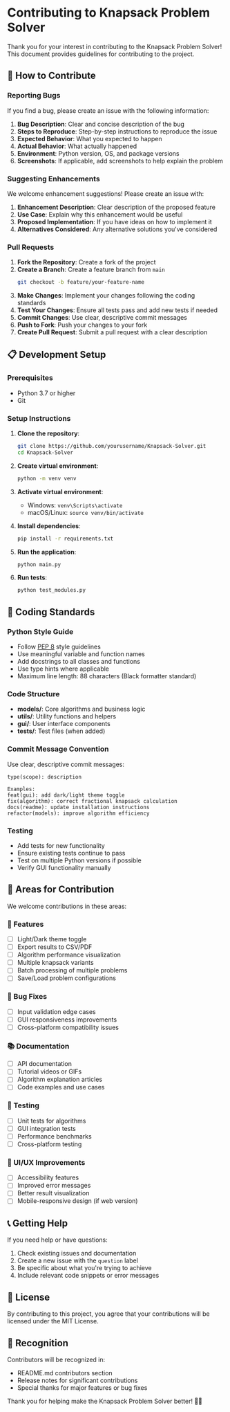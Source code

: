 # Contributing to Knapsack Problem Solver

Thank you for your interest in contributing to the Knapsack Problem Solver! This document provides guidelines for contributing to the project.

## 🤝 How to Contribute

### Reporting Bugs

If you find a bug, please create an issue with the following information:

1. **Bug Description**: Clear and concise description of the bug
2. **Steps to Reproduce**: Step-by-step instructions to reproduce the issue
3. **Expected Behavior**: What you expected to happen
4. **Actual Behavior**: What actually happened
5. **Environment**: Python version, OS, and package versions
6. **Screenshots**: If applicable, add screenshots to help explain the problem

### Suggesting Enhancements

We welcome enhancement suggestions! Please create an issue with:

1. **Enhancement Description**: Clear description of the proposed feature
2. **Use Case**: Explain why this enhancement would be useful
3. **Proposed Implementation**: If you have ideas on how to implement it
4. **Alternatives Considered**: Any alternative solutions you've considered

### Pull Requests

1. **Fork the Repository**: Create a fork of the project
2. **Create a Branch**: Create a feature branch from `main`
   ```bash
   git checkout -b feature/your-feature-name
   ```
3. **Make Changes**: Implement your changes following the coding standards
4. **Test Your Changes**: Ensure all tests pass and add new tests if needed
5. **Commit Changes**: Use clear, descriptive commit messages
6. **Push to Fork**: Push your changes to your fork
7. **Create Pull Request**: Submit a pull request with a clear description

## 📋 Development Setup

### Prerequisites

- Python 3.7 or higher
- Git

### Setup Instructions

1. **Clone the repository**:
   ```bash
   git clone https://github.com/yourusername/Knapsack-Solver.git
   cd Knapsack-Solver
   ```

2. **Create virtual environment**:
   ```bash
   python -m venv venv
   ```

3. **Activate virtual environment**:
   - Windows: `venv\Scripts\activate`
   - macOS/Linux: `source venv/bin/activate`

4. **Install dependencies**:
   ```bash
   pip install -r requirements.txt
   ```

5. **Run the application**:
   ```bash
   python main.py
   ```

6. **Run tests**:
   ```bash
   python test_modules.py
   ```

## 🎨 Coding Standards

### Python Style Guide

- Follow [PEP 8](https://www.python.org/dev/peps/pep-0008/) style guidelines
- Use meaningful variable and function names
- Add docstrings to all classes and functions
- Use type hints where applicable
- Maximum line length: 88 characters (Black formatter standard)

### Code Structure

- **models/**: Core algorithms and business logic
- **utils/**: Utility functions and helpers
- **gui/**: User interface components
- **tests/**: Test files (when added)

### Commit Message Convention

Use clear, descriptive commit messages:

```
type(scope): description

Examples:
feat(gui): add dark/light theme toggle
fix(algorithm): correct fractional knapsack calculation
docs(readme): update installation instructions
refactor(models): improve algorithm efficiency
```

### Testing

- Add tests for new functionality
- Ensure existing tests continue to pass
- Test on multiple Python versions if possible
- Verify GUI functionality manually

## 🎯 Areas for Contribution

We welcome contributions in these areas:

### 🚀 Features
- [ ] Light/Dark theme toggle
- [ ] Export results to CSV/PDF
- [ ] Algorithm performance visualization
- [ ] Multiple knapsack variants
- [ ] Batch processing of multiple problems
- [ ] Save/Load problem configurations

### 🐛 Bug Fixes
- [ ] Input validation edge cases
- [ ] GUI responsiveness improvements
- [ ] Cross-platform compatibility issues

### 📚 Documentation
- [ ] API documentation
- [ ] Tutorial videos or GIFs
- [ ] Algorithm explanation articles
- [ ] Code examples and use cases

### 🧪 Testing
- [ ] Unit tests for algorithms
- [ ] GUI integration tests
- [ ] Performance benchmarks
- [ ] Cross-platform testing

### 🎨 UI/UX Improvements
- [ ] Accessibility features
- [ ] Improved error messages
- [ ] Better result visualization
- [ ] Mobile-responsive design (if web version)

## 📞 Getting Help

If you need help or have questions:

1. Check existing issues and documentation
2. Create a new issue with the `question` label
3. Be specific about what you're trying to achieve
4. Include relevant code snippets or error messages

## 📄 License

By contributing to this project, you agree that your contributions will be licensed under the MIT License.

## 🙏 Recognition

Contributors will be recognized in:
- README.md contributors section
- Release notes for significant contributions
- Special thanks for major features or bug fixes

Thank you for helping make the Knapsack Problem Solver better! 🎒✨
